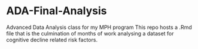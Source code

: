 # ADA-Final-Analysis
Advanced Data Analysis class for my MPH program
This repo hosts a .Rmd file that is the culmination of months of work analysing a dataset for cognitive decline related risk factors.
